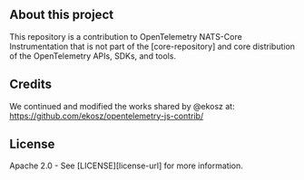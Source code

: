 ## About this project

This repository is a contribution to OpenTelemetry NATS-Core Instrumentation that is not part of the [core-repository] and core distribution of the OpenTelemetry APIs, SDKs, and tools.

## Credits

We continued and modified the works shared by @ekosz at: https://github.com/ekosz/opentelemetry-js-contrib/

## License

Apache 2.0 - See [LICENSE][license-url] for more information.
